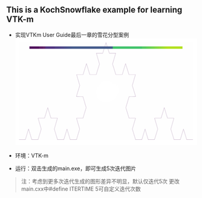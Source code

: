 This is a KochSnowflake example for learning VTK-m
---
- 实现VTKm User Guide最后一章的雪花分型案例
![exam](./exam.png)

- 环境：VTK-m

- 运行：双击生成的main.exe，即可生成5次迭代图片

>注：考虑到更多次迭代生成的图形差异不明显，默认仅迭代5次
更改main.cxx中#define ITERTIME 5可自定义迭代次数